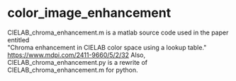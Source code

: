 # color_image_enhancement
CIELAB_chroma_enhancement.m is a matlab source code used in the paper entitled  
"Chroma enhancement in CIELAB color space using a lookup table." 
https://www.mdpi.com/2411-9660/5/2/32
Also, CIELAB_chroma_enhancement.py is a rewrite of CIELAB_chroma_enhancement.m for python. 
